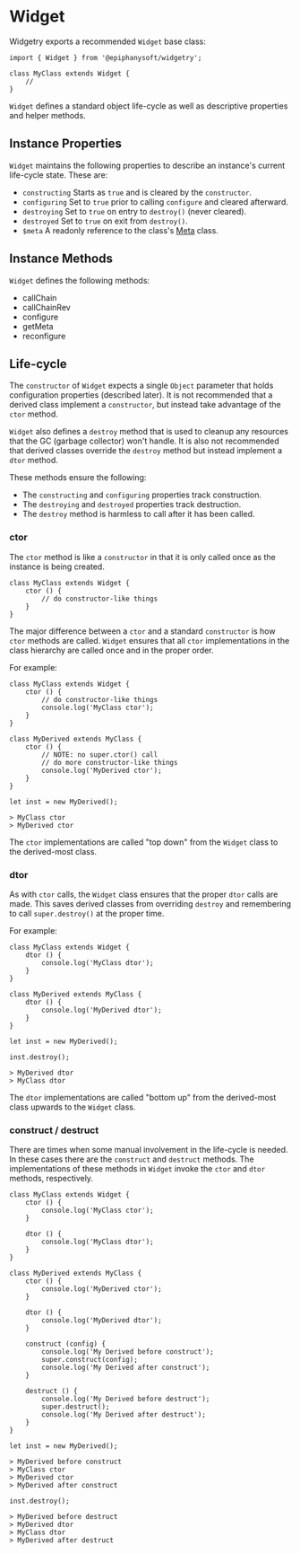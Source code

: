# Widget

Widgetry exports a recommended `Widget` base class:

    import { Widget } from '@epiphanysoft/widgetry';
    
    class MyClass extends Widget {
        //
    }

`Widget` defines a standard object life-cycle as well as descriptive properties and helper
methods. 

## Instance Properties

`Widget` maintains the following properties to describe an instance's current life-cycle
state. These are:

 - `constructing` Starts as `true` and is cleared by the `constructor`.
 - `configuring` Set to `true` prior to calling `configure` and cleared afterward.
 - `destroying` Set to `true` on entry to `destroy()` (never cleared).
 - `destroyed` Set to `true` on exit from `destroy()`.
 - `$meta` A readonly reference to the class's [Meta](./Meta.md) class.

## Instance Methods

`Widget` defines the following methods:

 - callChain
 - callChainRev
 - configure
 - getMeta
 - reconfigure

## Life-cycle

The `constructor` of `Widget` expects a single `Object` parameter that holds configuration
properties (described later). It is not recommended that a derived class implement a
`constructor`, but instead take advantage of the `ctor` method.

`Widget` also defines a `destroy` method that is used to cleanup any resources that the GC
(garbage collector) won't handle. It is also not recommended that derived classes override
the `destroy` method but instead implement a `dtor` method.

These methods ensure the following:

 - The `constructing` and `configuring` properties track construction.
 - The `destroying` and `destroyed` properties track destruction.
 - The `destroy` method is harmless to call after it has been called.

### ctor

The `ctor` method is like a `constructor` in that it is only called once as the instance
is being created.

    class MyClass extends Widget {
        ctor () {
            // do constructor-like things
        }
    }

The major difference between a `ctor` and a standard `constructor` is how `ctor` methods
are called. `Widget` ensures that all `ctor` implementations in the class hierarchy are
called once and in the proper order.

For example:

    class MyClass extends Widget {
        ctor () {
            // do constructor-like things
            console.log('MyClass ctor');
        }
    }

    class MyDerived extends MyClass {
        ctor () {
            // NOTE: no super.ctor() call
            // do more constructor-like things
            console.log('MyDerived ctor');
        }
    }
    
    let inst = new MyDerived();
    
    > MyClass ctor
    > MyDerived ctor

The `ctor` implementations are called "top down" from the `Widget` class to the
derived-most class.

### dtor

As with `ctor` calls, the `Widget` class ensures that the proper `dtor` calls are made.
This saves derived classes from overriding `destroy` and remembering to call
`super.destroy()` at the proper time.

For example:

    class MyClass extends Widget {
        dtor () {
            console.log('MyClass dtor');
        }
    }

    class MyDerived extends MyClass {
        dtor () {
            console.log('MyDerived dtor');
        }
    }
    
    let inst = new MyDerived();
    
    inst.destroy();
    
    > MyDerived dtor
    > MyClass dtor

The `dtor` implementations are called "bottom up" from the derived-most class upwards to
the `Widget` class.

### construct / destruct

There are times when some manual involvement in the life-cycle is needed. In these cases
there are the `construct` and `destruct` methods. The implementations of these methods in
`Widget` invoke the `ctor` and `dtor` methods, respectively.

    class MyClass extends Widget {
        ctor () {
            console.log('MyClass ctor');
        }

        dtor () {
            console.log('MyClass dtor');
        }
    }

    class MyDerived extends MyClass {
        ctor () {
            console.log('MyDerived ctor');
        }
        
        dtor () {
            console.log('MyDerived dtor');
        }
        
        construct (config) {
            console.log('My Derived before construct');
            super.construct(config);
            console.log('My Derived after construct');
        }
        
        destruct () {
            console.log('My Derived before destruct');
            super.destruct();
            console.log('My Derived after destruct');
        }
    }
    
    let inst = new MyDerived();
    
    > MyDerived before construct    
    > MyClass ctor
    > MyDerived ctor
    > MyDerived after construct    

    inst.destroy();

    > MyDerived before destruct    
    > MyDerived dtor
    > MyClass dtor
    > MyDerived after destruct    
